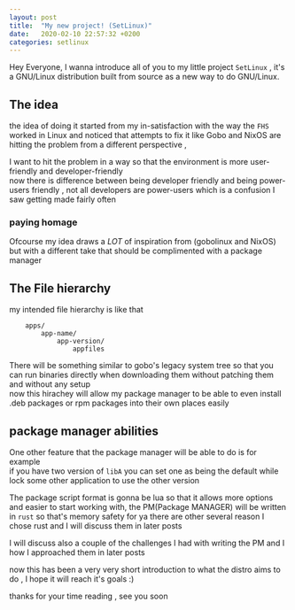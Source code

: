 ```yaml
---
layout: post
title:  "My new project! (SetLinux)"
date:   2020-02-10 22:57:32 +0200
categories: setlinux 
---
```

Hey Everyone,
I wanna introduce all of you to my little project `SetLinux` , it's a GNU/Linux distribution built from source as a new way to do GNU/Linux.
## The idea
the idea of doing it started from my in-satisfaction with the way the `FHS` worked in Linux and noticed that attempts to fix it like
Gobo and NixOS are hitting the problem from a different perspective ,

I want to hit the problem in a way so that the environment is more user-friendly and developer-friendly   
now there is difference between being developer friendly and being power-users friendly , not all developers are power-users which is a confusion I saw getting made fairly often
### paying homage
Ofcourse my idea draws a *LOT* of inspiration from (gobolinux and NixOS) but with a different take that should be complimented with a package manager
## The File hierarchy
my intended file hierarchy is like that
```
	apps/
		app-name/
			app-version/
				appfiles
```


There will be something similar to gobo's legacy system tree so that you can run binaries directly when downloading them without patching them and without any setup   
now this hirachey will allow my package manager to be able to even install .deb packages or rpm packages into their own places easily

## package manager abilities
One other feature that the package manager will be able to do is for example  
if you have two version of ``libA`` you can set one as being the default while lock some other application to use the other version


The package script format is gonna be lua so that it allows more options and easier to start working with,
the PM(Package MANAGER) will be written in `rust` so that's memory safety for ya 
there are other several reason I chose rust and I will discuss them in later posts 

I will discuss also a couple of the challenges I had with writing the PM and I how
I approached them in later posts 

now this has been a very very short introduction to what the distro aims to do , I hope it will reach it's goals :)



thanks for your time reading , see you soon

